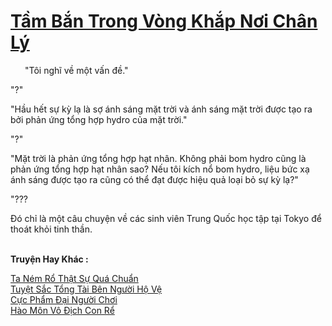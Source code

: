 <a href="https://truyentiki.com/tam-ban-trong-vong-khap-noi-chan-ly.33485/" title="Tầm Bắn Trong Vòng Khắp Nơi Chân Lý"><h1>Tầm Bắn Trong Vòng Khắp Nơi Chân Lý</h1></a><div style="display:table"><img align="right" style="float: left; padding: 10px;" src="https://truyentiki.com/images/story/200x260/33485.jpg" alt="">"Tôi nghĩ về một vấn đề." <p></p> "?" <p></p> "Hầu hết sự kỳ lạ là sợ ánh sáng mặt trời và ánh sáng mặt trời được tạo ra bởi phản ứng tổng hợp hydro của mặt trời." <p></p> "?" <p></p> "Mặt trời là phản ứng tổng hợp hạt nhân. Không phải bom hydro cũng là phản ứng tổng hợp hạt nhân sao? Nếu tôi kích nổ bom hydro, liệu bức xạ ánh sáng được tạo ra cũng có thể đạt được hiệu quả loại bỏ sự kỳ lạ?" <p></p> "??? <p></p> Đó chỉ là một câu chuyện về các sinh viên Trung Quốc học tập tại Tokyo để thoát khỏi tinh thần.</div><p><br><b>Truyện Hay Khác :</b></p><a href="https://truyentiki.com/ta-nem-ro-that-su-qua-chuan.33484/" alt="Ta Ném Rổ Thật Sự Quá Chuẩn">Ta Ném Rổ Thật Sự Quá Chuẩn</a><br/><a href="https://github.com/nownovels/top500/tree/master/truyenhay/33806/" alt="Tuyệt Sắc Tổng Tài Bên Người Hộ Vệ">Tuyệt Sắc Tổng Tài Bên Người Hộ Vệ</a><br/><a href="https://www.pinterest.com/pin/594756694531434207" alt="Cực Phẩm Đại Người Chơi">Cực Phẩm Đại Người Chơi</a><br/><a href="https://github.com/nownovels/top500/tree/master/truyenhay/33934/" alt="Hào Môn Vô Địch Con Rể">Hào Môn Vô Địch Con Rể</a><br/>